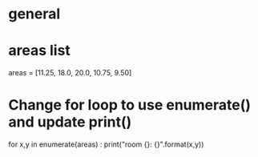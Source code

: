 # general

# areas list
areas = [11.25, 18.0, 20.0, 10.75, 9.50]

# Change for loop to use enumerate() and update print()
for x,y in enumerate(areas) :
    print("room {}: {}".format(x,y))
